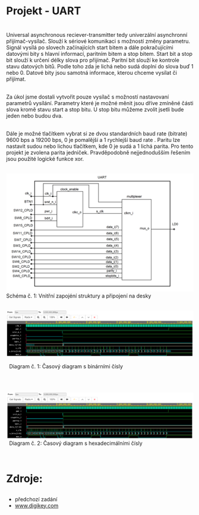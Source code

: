 # Projekt - UART<h1>
  Universal asynchronous reciever-transmitter tedy univerzální asynchronní přijímač-vysílač. Slouží k sériové komunikaci s možností změny parametru. Signál vysílá po slovech začínajících start bitem a dále pokračujícími datovými bity s hlavní informací, paritním bitem a stop bitem. Start bit a stop bit slouží k určení délky slova pro přijímač. Paritní bit slouží ke kontrole stavu datových bitů. Podle toho zda je lichá nebo sudá doplní do slova buď 1 nebo 0. Datové bity jsou samotná informace, kterou chceme vysílat či přijímat.
&nbsp;
  
&nbsp;  
   Za úkol jsme dostali vytvořit pouze vysílač s možností nastavovaní parametrů vysílání. Parametry které je možné měnit jsou dříve zmíněné části slova kromě stavu start a stop bitu. U stop bitu můžeme zvolit jsetli bude jeden nebo budou dva.
   
&nbsp;   
    Dále je možné tlačítkem vybrat si ze dvou standardních baud rate (bitrate) 9600 bps a 19200 bps, 0 je pomalější a 1 rychlejší baud rate . Paritu lze nastavit sudou nebo lichou tlačítkem, kde 0 je sudá a 1 lichá parita. Pro tento projekt je zvolena parita jedniček. Pravděpodobně nejjednodušším řešením jsou použité logické funkce xor.
&nbsp;

&nbsp;
![taskone](schema.png)
Schéma  č. 1: Vnitřní zapojéní struktury a připojení na desky 
&nbsp;




&nbsp;
![taskone](bsim.png)

&nbsp;
Diagram č. 1: Časový diagram s binárními čísly 
&nbsp;

&nbsp;

&nbsp;
![taskone](hsim.png)
&nbsp;
Diagram č. 2: Časový diagram s hexadecimálními čísly 
&nbsp;

&nbsp;
# Zdroje:<h2>
* předchozí zadání
* www.digikey.com


